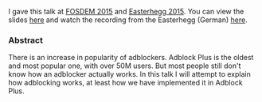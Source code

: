 I gave this talk at [FOSDEM 2015][1] and [Easterhegg 2015][2]. You can view the
slides [here][3] and watch the recording from the Easterhegg (German) [here][4].

### Abstract

There is an increase in popularity of adblockers. Adblock Plus is the oldest and
most popular one, with over 50M users. But most people still don't know how an
adblocker actually works. In this talk I will attempt to explain how adblocking
works, at least how we have implemented it in Adblock Plus.


[1]: https://fosdem.org/2015/schedule/event/how_adblockers_work/
[2]: https://eh15.easterhegg.eu/
[3]: https://wallunit.github.io/how-adblockers-work/
[4]: https://media.ccc.de/browse/conferences/eh2015/eh15_-_7_-__-_saal_-_201504052100_-_lightning_talks.html#video&t=197

